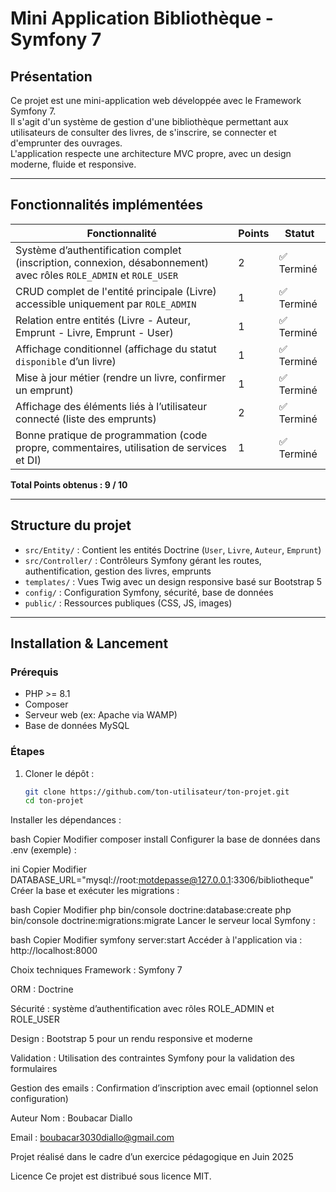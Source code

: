 # Mini Application Bibliothèque - Symfony 7

## Présentation

Ce projet est une mini-application web développée avec le Framework Symfony 7.  
Il s'agit d'un système de gestion d'une bibliothèque permettant aux utilisateurs de consulter des livres, de s'inscrire, se connecter et d'emprunter des ouvrages.  
L'application respecte une architecture MVC propre, avec un design moderne, fluide et responsive.

---

## Fonctionnalités implémentées

| Fonctionnalité                                           | Points | Statut          |
|---------------------------------------------------------|--------|-----------------|
| Système d’authentification complet (inscription, connexion, désabonnement) avec rôles `ROLE_ADMIN` et `ROLE_USER` | 2      | ✅ Terminé       |
| CRUD complet de l'entité principale (Livre) accessible uniquement par `ROLE_ADMIN` | 1      | ✅ Terminé       |
| Relation entre entités (Livre - Auteur, Emprunt - Livre, Emprunt - User) | 1      | ✅ Terminé       |
| Affichage conditionnel (affichage du statut `disponible` d’un livre) | 1      | ✅ Terminé       |
| Mise à jour métier (rendre un livre, confirmer un emprunt) | 1      | ✅ Terminé       |
| Affichage des éléments liés à l’utilisateur connecté (liste des emprunts) | 2      | ✅ Terminé       |
| Bonne pratique de programmation (code propre, commentaires, utilisation de services et DI) | 1      | ✅ Terminé       |

**Total Points obtenus : 9 / 10**

---

## Structure du projet

- `src/Entity/` : Contient les entités Doctrine (`User`, `Livre`, `Auteur`, `Emprunt`)  
- `src/Controller/` : Contrôleurs Symfony gérant les routes, authentification, gestion des livres, emprunts  
- `templates/` : Vues Twig avec un design responsive basé sur Bootstrap 5  
- `config/` : Configuration Symfony, sécurité, base de données  
- `public/` : Ressources publiques (CSS, JS, images)  

---

## Installation & Lancement

### Prérequis

- PHP >= 8.1  
- Composer  
- Serveur web (ex: Apache via WAMP)  
- Base de données MySQL  

### Étapes

1. Cloner le dépôt :  
   ```bash
   git clone https://github.com/ton-utilisateur/ton-projet.git
   cd ton-projet
Installer les dépendances :

bash
Copier
Modifier
composer install
Configurer la base de données dans .env (exemple) :

ini
Copier
Modifier
DATABASE_URL="mysql://root:motdepasse@127.0.0.1:3306/bibliotheque"
Créer la base et exécuter les migrations :

bash
Copier
Modifier
php bin/console doctrine:database:create
php bin/console doctrine:migrations:migrate
Lancer le serveur local Symfony :

bash
Copier
Modifier
symfony server:start
Accéder à l'application via : http://localhost:8000

Choix techniques
Framework : Symfony 7

ORM : Doctrine

Sécurité : système d’authentification avec rôles ROLE_ADMIN et ROLE_USER

Design : Bootstrap 5 pour un rendu responsive et moderne

Validation : Utilisation des contraintes Symfony pour la validation des formulaires

Gestion des emails : Confirmation d’inscription avec email (optionnel selon configuration)

Auteur
Nom : Boubacar Diallo

Email : boubacar3030diallo@gmail.com

Projet réalisé dans le cadre d’un exercice pédagogique en Juin 2025

Licence
Ce projet est distribué sous licence MIT.